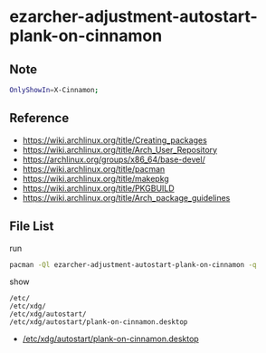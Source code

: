 
# ezarcher-adjustment-autostart-plank-on-cinnamon


## Note

``` sh
OnlyShowIn=X-Cinnamon;
```

## Reference

* https://wiki.archlinux.org/title/Creating_packages
* https://wiki.archlinux.org/title/Arch_User_Repository
* https://archlinux.org/groups/x86_64/base-devel/
* https://wiki.archlinux.org/title/pacman
* https://wiki.archlinux.org/title/makepkg
* https://wiki.archlinux.org/title/PKGBUILD
* https://wiki.archlinux.org/title/Arch_package_guidelines


## File List

run

``` sh
pacman -Ql ezarcher-adjustment-autostart-plank-on-cinnamon -q
```

show

```
/etc/
/etc/xdg/
/etc/xdg/autostart/
/etc/xdg/autostart/plank-on-cinnamon.desktop
```

* [/etc/xdg/autostart/plank-on-cinnamon.desktop](asset/overlay/etc/xdg/autostart/plank-on-cinnamon.desktop)
